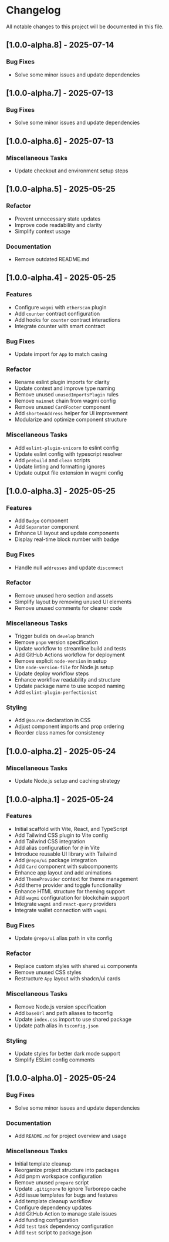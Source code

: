 # Changelog

All notable changes to this project will be documented in this file.

## [1.0.0-alpha.8] - 2025-07-14

### Bug Fixes

- Solve some minor issues and update dependencies

## [1.0.0-alpha.7] - 2025-07-13

### Bug Fixes

- Solve some minor issues and update dependencies

## [1.0.0-alpha.6] - 2025-07-13

### Miscellaneous Tasks

- Update checkout and environment setup steps

## [1.0.0-alpha.5] - 2025-05-25

### Refactor

- Prevent unnecessary state updates
- Improve code readability and clarity
- Simplify context usage

### Documentation

- Remove outdated README.md

## [1.0.0-alpha.4] - 2025-05-25

### Features

- Configure `wagmi` with `etherscan` plugin
- Add `counter` contract configuration
- Add hooks for `counter` contract interactions
- Integrate counter with smart contract

### Bug Fixes

- Update import for `App` to match casing

### Refactor

- Rename eslint plugin imports for clarity
- Update context and improve type naming
- Remove unused `unusedImportsPlugin` rules
- Remove `mainnet` chain from wagmi config
- Remove unused `CardFooter` component
- Add `shortenAddress` helper for UI improvement
- Modularize and optimize component structure

### Miscellaneous Tasks

- Add `eslint-plugin-unicorn` to eslint config
- Update eslint config with typescript resolver
- Add `prebuild` and `clean` scripts
- Update linting and formatting ignores
- Update output file extension in wagmi config

## [1.0.0-alpha.3] - 2025-05-25

### Features

- Add `Badge` component
- Add `Separator` component
- Enhance UI layout and update components
- Display real-time block number with badge

### Bug Fixes

- Handle null `addresses` and update `disconnect`

### Refactor

- Remove unused hero section and assets
- Simplify layout by removing unused UI elements
- Remove unused comments for cleaner code

### Miscellaneous Tasks

- Trigger builds on `develop` branch
- Remove `pnpm` version specification
- Update workflow to streamline build and tests
- Add GitHub Actions workflow for deployment
- Remove explicit `node-version` in setup
- Use `node-version-file` for Node.js setup
- Update deploy workflow steps
- Enhance workflow readability and structure
- Update package name to use scoped naming
- Add `eslint-plugin-perfectionist`

### Styling

- Add `@source` declaration in CSS
- Adjust component imports and prop ordering
- Reorder class names for consistency

## [1.0.0-alpha.2] - 2025-05-24

### Miscellaneous Tasks

- Update Node.js setup and caching strategy

## [1.0.0-alpha.1] - 2025-05-24

### Features

- Initial scaffold with Vite, React, and TypeScript
- Add Tailwind CSS plugin to Vite config
- Add Tailwind CSS integration
- Add alias configuration for `@` in Vite
- Introduce reusable UI library with Tailwind
- Add `@repo/ui` package integration
- Add `Card` component with subcomponents
- Enhance app layout and add animations
- Add `ThemeProvider` context for theme management
- Add theme provider and toggle functionality
- Enhance HTML structure for theming support
- Add `wagmi` configuration for blockchain support
- Integrate `wagmi` and `react-query` providers
- Integrate wallet connection with `wagmi`

### Bug Fixes

- Update `@repo/ui` alias path in vite config

### Refactor

- Replace custom styles with shared `ui` components
- Remove unused CSS styles
- Restructure `App` layout with shadcn/ui cards

### Miscellaneous Tasks

- Remove Node.js version specification
- Add `baseUrl` and path aliases to tsconfig
- Update `index.css` import to use shared package
- Update path alias in `tsconfig.json`

### Styling

- Update styles for better dark mode support
- Simplify ESLint config comments

## [1.0.0-alpha.0] - 2025-05-24

### Bug Fixes

- Solve some minor issues and update dependencies

### Documentation

- Add `README.md` for project overview and usage

### Miscellaneous Tasks

- Initial template cleanup
- Reorganize project structure into packages
- Add pnpm workspace configuration
- Remove unused `prepare` script
- Update `.gitignore` to ignore Turborepo cache
- Add issue templates for bugs and features
- Add template cleanup workflow
- Configure dependency updates
- Add GitHub Action to manage stale issues
- Add funding configuration
- Add `test` task dependency configuration
- Add `test` script to package.json

<!-- generated by git-cliff -->
